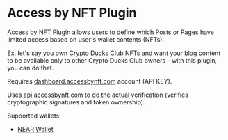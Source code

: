 Access by NFT Plugin
====================

Access by NFT Plugin allows users to define which Posts or Pages have limited access based on user's wallet contents (NFTs).

Ex. let's say you own Crypto Ducks Club NFTs and want your blog content to be available only to other Crypto Ducks Club owners - with this plugin, you can do that.

Requires [dashboard.accessbynft.com](https://dashboard.accessbynft.com/) account (API KEY).

Uses [api.accessbynft.com](https://api.accessbynft.com/) to do the actual verification (verifies cryptographic signatures and token ownership).

Supported wallets:
- [NEAR Wallet](https://wallet.near.org/)